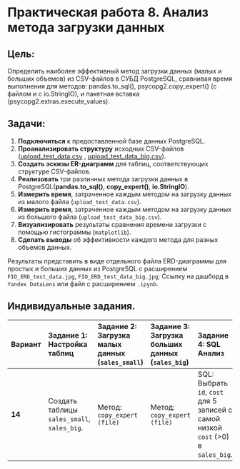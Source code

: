 # Практическая работа 8. Анализ метода загрузки данных

## Цель:
Определить наиболее эффективный метод загрузки данных (малых и больших объемов) из CSV-файлов в СУБД PostgreSQL, сравнивая время выполнения для методов: pandas.to_sql(), psycopg2.copy_expert() (с файлом и с io.StringIO), и пакетная вставка (psycopg2.extras.execute_values).

## Задачи:

1.  **Подключиться** к предоставленной базе данных PostgreSQL.
2.  **Проанализировать структуру** исходных CSV-файлов ([upload_test_data.csv](https://github.com/BosenkoTM/SQL-for-Begginer-Data-Analytics/blob/main/practice/pr-5-2-upload-data-from-pandas-to-sql-main/upload_test_data.csv) , [upload_test_data_big.csv](https://github.com/BosenkoTM/SQL-for-Begginer-Data-Analytics/blob/main/practice/pr-5-2-upload-data-from-pandas-to-sql-main/upload_test_data_big.csv)).
3.  **Создать эскизы ER-диаграмм** для таблиц, соответствующих структуре CSV-файлов.
4.  **Реализовать** три различных метода загрузки данных в PostgreSQL(**pandas.to_sql()**, **copy_expert()**, **io.StringIO**).
5.  **Измерить время**, затраченное каждым методом на загрузку данных из малого файла (`upload_test_data.csv`).
6.  **Измерить время**, затраченное каждым методом на загрузку данных из большого файла (`upload_test_data_big.csv`).
7.  **Визуализировать** результаты сравнения времени загрузки с помощью гистограммы (`matplotlib`).
8.  **Сделать выводы** об эффективности каждого метода для разных объемов данных.


Результаты представить в виде отдельного файла ERD-диаграммы для простых и больших данных из PostgreSQL с расширением `FIO_ERD_test_data.jpg`, `FIO_ERD_test_data_big.jpg`;
Ссылку на дашборд в `Yandex DataLens` или файл с расширением `.ipynb`.

## Индивидуальные задания.

| Вариант | Задание 1: Настройка таблиц | Задание 2: Загрузка малых данных (`sales_small`) | Задание 3: Загрузка больших данных (`sales_big`) | Задание 4: SQL Анализ | Задание 5: Python/Colab Анализ и Визуализация |
| :------ | :-------------------------- | :----------------------------------------------- | :------------------------------------------------ | :-------------------- | :---------------------------------------------- |
| **14**  | Создать таблицы `sales_small`, `sales_big`. | Метод: `copy_expert (file)`                    | Метод: `copy_expert (file)`                       | SQL: Выбрать `id`, `cost` для 5 записей с самой низкой `cost` (>0) в `sales_big`. | Python: Построить гистограмму `cost` из `sales_small`. |
